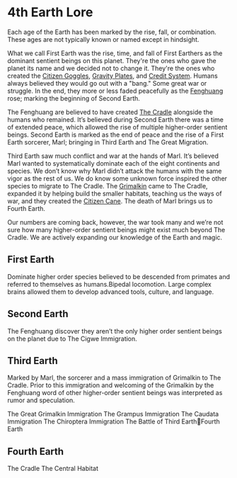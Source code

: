 # 4th Earth Lore

Each age of the Earth has been marked by the rise, fall, or combination. These ages are not typically known or named except in hindsight.

What we call First Earth was the rise, time, and fall of First Earthers as the dominant sentient beings on this planet. They're the ones who gave the planet its name and we decided not to change it. They're the ones who created the [Citizen Goggles](/things/#citizen-goggles), [Gravity Plates](/things/#gravity-plates), and [Credit System](/things/#credit-system). Humans always believed they would go out with a "bang." Some great war or struggle. In the end, they more or less faded peacefully as the [Fenghuang](/people/#fenghuang) rose; marking the beginning of Second Earth.

The Fenghuang are believed to have created [The Cradle](/places/dragonus/#the-cradle) alongside the humans who remained. It’s believed during Second Earth there was a time of extended peace, which allowed the rise of multiple higher-order sentient beings. Second Earth is marked as the end of peace and the rise of a First Earth sorcerer, Marl; bringing in Third Earth and The Great Migration.

Third Earth saw much conflict and war at the hands of Marl. It’s believed Marl wanted to systematically dominate each of the eight continents and species. We don’t know why Marl didn’t attack the humans with the same vigor as the rest of us. We do know some unknown force inspired the other species to migrate to The Cradle. The [Grimalkin](/people/grimalkin/) came to The Cradle, expanded it by helping build the smaller habitats, teaching us the ways of war, and they created the [Citizen Cane](/things/#citizen-cane). The death of Marl brings us to Fourth Earth.

Our numbers are coming back, however, the war took many and we’re not sure how many higher-order sentient beings might exist much beyond The Cradle. We are actively expanding our knowledge of the Earth and magic.

## First Earth

Dominate higher order species believed to be descended from primates and referred to themselves as humans.Bipedal locomotion. Large complex brains allowed them to develop advanced tools, culture, and language.

## Second Earth

The Fenghuang discover they aren’t the only higher order sentient beings on the planet due to The Cigwe Immigration.

## Third Earth

Marked by Marl, the sorcerer and a mass immigration of Grimalkin to The Cradle. Prior to this immigration and welcoming of the Grimalkin by the Fenghuang word of other higher-order sentient beings was interpreted as rumor and speculation.

The Great Grimalkin Immigration
The Grampus Immigration
The Caudata Immigration
The Chiroptera Immigration
The Battle of Third EarthFourth Earth

## Fourth Earth

The Cradle
The Central Habitat
